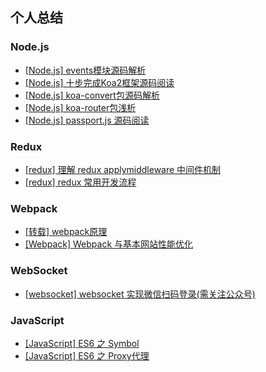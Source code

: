## 个人总结

### Node.js
* [[Node.js] events模块源码解析](https://github.com/LouisWT/Blog/issues/2)
* [[Node.js] 十步完成Koa2框架源码阅读](https://github.com/LouisWT/Blog/issues/1)
* [[Node.js] koa-convert包源码解析](https://github.com/LouisWT/Blog/issues/3)
* [[Node.js] koa-router包浅析](https://github.com/LouisWT/Blog/issues/4)
* [[Node.js] passport.js 源码阅读](https://github.com/LouisWT/Blog/issues/5)

### Redux
* [[redux] 理解 redux applymiddleware 中间件机制](https://github.com/LouisWT/Blog/issues/6)
* [[redux] redux 常用开发流程](https://github.com/LouisWT/Blog/issues/7)

### Webpack
* [[转载] webpack原理](https://juejin.im/entry/5b0e3eba5188251534379615)
* [[Webpack] Webpack 与基本网站性能优化](https://github.com/LouisWT/Blog/issues/11)

### WebSocket
* [[websocket] websocket 实现微信扫码登录(需关注公众号) ](https://github.com/LouisWT/Blog/issues/8)

### JavaScript
* [[JavaScript] ES6 之 Symbol](https://github.com/LouisWT/Blog/issues/10)
* [[JavaScript] ES6 之 Proxy代理](https://github.com/LouisWT/Blog/issues/9)
